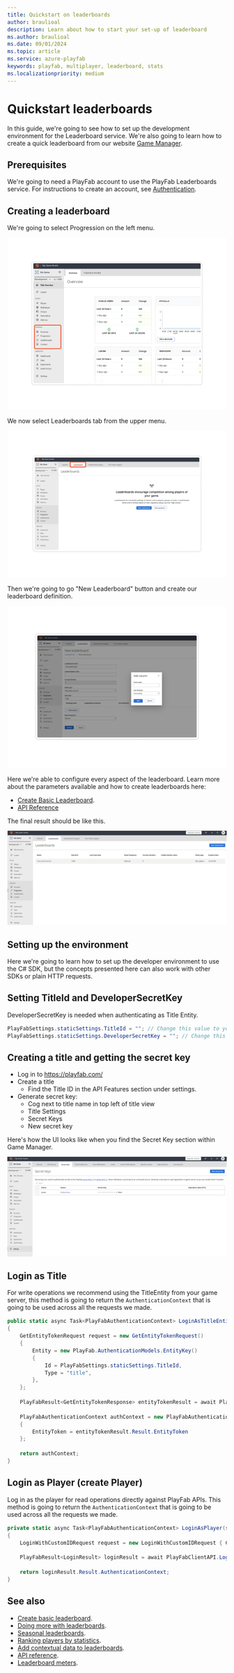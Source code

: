 ```yaml
---
title: Quickstart on leaderboards
author: braulioal
description: Learn about how to start your set-up of leaderboard
ms.author: braulioal
ms.date: 09/01/2024
ms.topic: article
ms.service: azure-playfab
keywords: playfab, multiplayer, leaderboard, stats
ms.localizationpriority: medium
---
```


# Quickstart leaderboards

In this guide, we're going to see how to set up the development environment for the Leaderboard service. We're also going
to learn how to create a quick leaderboard from our website [Game Manager](https://developer.playfab.com/en-US/login).

## Prerequisites

We're going to need a PlayFab account to use the PlayFab Leaderboards service. For instructions to create an account, 
see [Authentication](../../authentication/authentication/index.md).

## Creating a leaderboard

We're going to select Progression on the left menu.

![PlayFab Leaderboards Main Menu](media/game-manager-main-menu.png)

We now select Leaderboards tab from the upper menu.

![PlayFab Leaderboards Game Manager](media/leaderboards-game-manager.png)

Then we're going to go "New Leaderboard" button and create our leaderboard definition.

![PlayFab Leaderboards Definition](media/leaderboard-definition.png)

Here we're able to configure every aspect of the leaderboard. Learn more about the parameters available and 
how to create leaderboards here:
- [Create Basic Leaderboard](create-basic-leaderboard.md).
- [API Reference](api-reference.md)

The final result should be like this.

![PlayFab Leaderboards Usage](media/leaderboard-menu.png)

## Setting up the environment

Here we're going to learn how to set up the developer environment to use the C# SDK, but the concepts
presented here can also work with other SDKs or plain HTTP requests.

## Setting TitleId and DeveloperSecretKey

DeveloperSecretKey is needed when authenticating as Title Entity. 

``` C#
PlayFabSettings.staticSettings.TitleId = ""; // Change this value to your own titleId from PlayFab Game Manager
PlayFabSettings.staticSettings.DeveloperSecretKey = ""; // Change this to your title's secret key from Game Manager
```

## Creating a title and getting the secret key

- Log in to https://playfab.com/
- Create a title
    - Find the Title ID in the API Features section under settings.   
- Generate secret key:
  - Cog next to title name in top left of title view
  - Title Settings
  - Secret Keys
  - New secret key

Here's how the UI looks like when you find the Secret Key section within Game Manager.

![PlayFab Leaderboards Keys](media/secret-keys.png)

## Login as Title

For write operations we recommend using the TitleEntity from your game server, this method is going to return the `AuthenticationContext` that is
going to be used across all the requests we made.

``` C#
public static async Task<PlayFabAuthenticationContext> LoginAsTitleEntity()
{
    GetEntityTokenRequest request = new GetEntityTokenRequest()
    {
        Entity = new PlayFab.AuthenticationModels.EntityKey()
        {
            Id = PlayFabSettings.staticSettings.TitleId,
            Type = "title",
        },                
    };

    PlayFabResult<GetEntityTokenResponse> entityTokenResult = await PlayFabAuthenticationAPI.GetEntityTokenAsync(request);

    PlayFabAuthenticationContext authContext = new PlayFabAuthenticationContext
    {
        EntityToken = entityTokenResult.Result.EntityToken
    };
    
    return authContext;
}
```

## Login as Player (create Player)

Log in as the player for read operations directly against PlayFab APIs. This method is going to return the `AuthenticationContext` that is
going to be used across all the requests we made.

``` C#
private static async Task<PlayFabAuthenticationContext> LoginAsPlayer(string customId = "GettingStartedGuide")
{
    LoginWithCustomIDRequest request = new LoginWithCustomIDRequest { CustomId = customId, CreateAccount = true };

    PlayFabResult<LoginResult> loginResult = await PlayFabClientAPI.LoginWithCustomIDAsync(request);

    return loginResult.Result.AuthenticationContext;
}

```


## See also

- [Create basic leaderboard](create-basic-leaderboard.md).
- [Doing more with leaderboards](doing-more-with-leaderboards.md).
- [Seasonal leaderboards](seasonal-leaderboards.md).
- [Ranking players by statistics](leaderboards-linked-to-stats.md).
- [Add contextual data to leaderboards](metadata-leaderboards.md).
- [API reference](api-reference.md).
- [Leaderboard meters](../../pricing/meters/leaderboard-meters.md).